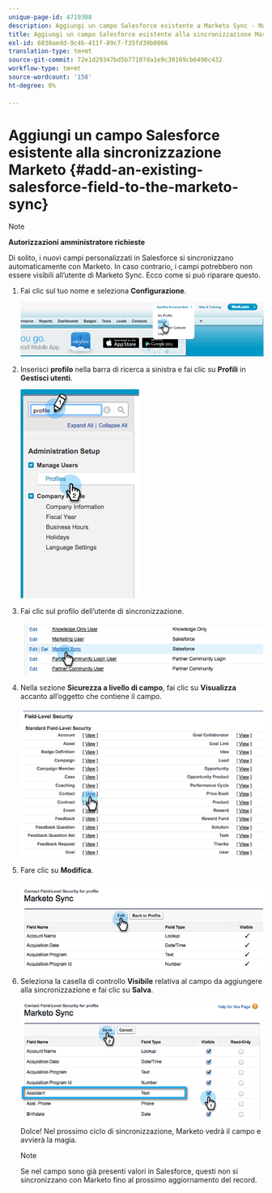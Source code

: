 ```yaml
---
unique-page-id: 4719308
description: Aggiungi un campo Salesforce esistente a Marketo Sync - Marketo Docs - Documentazione del prodotto
title: Aggiungi un campo Salesforce esistente alla sincronizzazione Marketo
exl-id: 6030aedd-9c4b-411f-89c7-f35fd39b0066
translation-type: tm+mt
source-git-commit: 72e1d29347bd5b77107da1e9c30169cb6490c432
workflow-type: tm+mt
source-wordcount: '158'
ht-degree: 0%

---
```


# Aggiungi un campo Salesforce esistente alla sincronizzazione Marketo {#add-an-existing-salesforce-field-to-the-marketo-sync}

>[!NOTE]
>
>**Autorizzazioni amministratore richieste**

Di solito, i nuovi campi personalizzati in Salesforce si sincronizzano automaticamente con Marketo. In caso contrario, i campi potrebbero non essere visibili all’utente di Marketo Sync. Ecco come si può riparare questo.

1. Fai clic sul tuo nome e seleziona **Configurazione**.

   ![](assets/image2015-6-30-14-3a20-3a6.png)

1. Inserisci **profilo** nella barra di ricerca a sinistra e fai clic su **Profili** in **Gestisci utenti**.

   ![](assets/image2015-6-30-14-3a20-3a52.png)

1. Fai clic sul profilo dell’utente di sincronizzazione.

   ![](assets/image2015-6-30-14-3a23-3a41.png)

1. Nella sezione **Sicurezza a livello di campo**, fai clic su **Visualizza** accanto all’oggetto che contiene il campo.

   ![](assets/image2015-6-30-14-3a23-3a59.png)

1. Fare clic su **Modifica**.

   ![](assets/image2015-6-30-14-3a24-3a28.png)

1. Seleziona la casella di controllo **Visibile** relativa al campo da aggiungere alla sincronizzazione e fai clic su **Salva**.

   ![](assets/image2015-6-30-14-3a24-3a49.png)

   Dolce! Nel prossimo ciclo di sincronizzazione, Marketo vedrà il campo e avvierà la magia.

   >[!NOTE]
   >
   > Se nel campo sono già presenti valori in Salesforce, questi non si sincronizzano con Marketo fino al prossimo aggiornamento del record.
